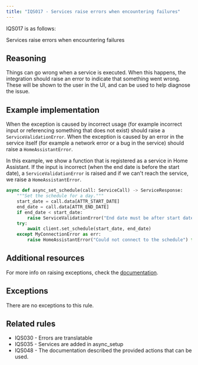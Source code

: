 ```yaml
---
title: "IQS017 - Services raise errors when encountering failures"
---
```


IQS017 is as follows:

Services raise errors when encountering failures

## Reasoning

Things can go wrong when a service is executed.
When this happens, the integration should raise an error to indicate that something went wrong.
These will be shown to the user in the UI, and can be used to help diagnose the issue.

## Example implementation

When the exception is caused by incorrect usage (for example incorrect input or referencing something that does not exist) should raise a `ServiceValidationError`.
When the exception is caused by an error in the service itself (for example a network error or a bug in the service) should raise a `HomeAssistantError`.

In this example, we show a function that is registered as a service in Home Assistant.
If the input is incorrect (when the end date is before the start date), a `ServiceValidationError` is raised and if we can't reach the service, we raise a `HomeAssistantError`.

```python
async def async_set_schedule(call: ServiceCall) -> ServiceResponse:
    """Set the schedule for a day."""
    start_date = call.data[ATTR_START_DATE]
    end_date = call.data[ATTR_END_DATE]
    if end_date < start_date:
        raise ServiceValidationError("End date must be after start date")
    try:
        await client.set_schedule(start_date, end_date)
    except MyConnectionError as err:
        raise HomeAssistantError("Could not connect to the schedule") from err
```

## Additional resources

For more info on raising exceptions, check the [documentation](../../platform/raising_exceptions).

## Exceptions

There are no exceptions to this rule.

## Related rules

- IQS030 - Errors are translatable
- IQS035 - Services are added in async_setup
- IQS048 - The documentation described the provided actions that can be used.